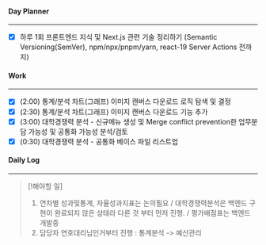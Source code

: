 
#### Day Planner
---
- [x] 하루 1회 프론트엔드 지식 및 Next.js 관련 기술 정리하기 (Semantic Versioning(SemVer), npm/npx/pnpm/yarn, react-19 Server Actions 전까지)


#### Work
---
- [x] (2:00) 통계/분석 차트(그래프) 이미지 캔버스 다운로드 로직 탐색 및 결정
- [x] (2:30) 통계/분석 차트(그래프) 이미지 캔버스 다운로드 기능 추가
- [x] (3:00) 대학경쟁력 분석 - 신규메뉴 생성 및 Merge conflict prevention한 업무분담 가능성 및 공통화 가능성 분석/검토
- [x] (0:30) 대학경쟁력 분석 - 공통화 베이스 파일 리스트업 

#### Daily Log
---
> [!해야할 일]
> 1. 연차별 성과및통계, 자율성과지표는 논의필요 / 대학경쟁력분석은 백엔드 구현이 완료되지 않은 상태라 다른 것 부터 먼저 진행. / 평가배점표는 백엔드 개발중
> 2. 담당자 연호대리님인거부터 진행 : 통계분석 -> 예산관리 
